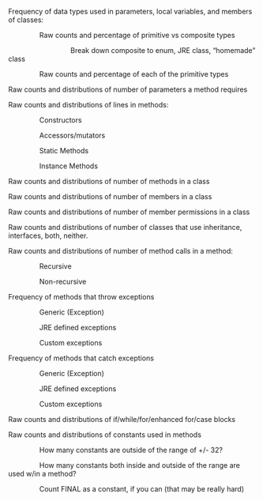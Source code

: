 Frequency of data types used in parameters, local variables, and members of classes:

                Raw counts and percentage of primitive vs composite types

                                Break down composite to enum, JRE class, “homemade” class

                Raw counts and percentage of each of the primitive types

Raw counts and distributions of number of parameters a method requires

Raw counts and distributions of lines in methods:

                Constructors

                Accessors/mutators

                Static Methods

                Instance Methods

Raw counts and distributions of number of methods in a class

Raw counts and distributions of number of members in a class

Raw counts and distributions of number of member permissions in a class

Raw counts and distributions of number of classes that use inheritance, interfaces, both, neither.

Raw counts and distributions of number of method calls in a method:

                Recursive

                Non-recursive

Frequency of methods that throw exceptions

                Generic (Exception)

                JRE defined exceptions

                Custom exceptions

Frequency of methods that catch exceptions

                Generic (Exception)

                JRE defined exceptions

                Custom exceptions

Raw counts and distributions of if/while/for/enhanced for/case blocks

Raw counts and distributions of constants used in methods

                How many constants are outside of the range of +/- 32?

                How many constants both inside and outside of the range are used w/in a method?

                Count FINAL as a constant, if you can (that may be really hard)